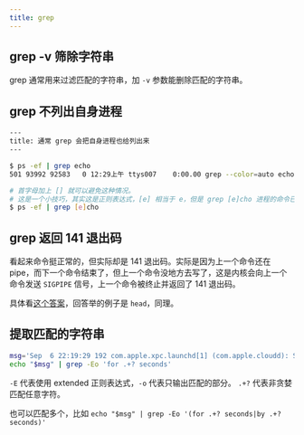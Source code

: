 ```yaml
---
title: grep
---
```



## grep -v 筛除字符串

grep 通常用来过滤匹配的字符串，加 `-v` 参数能删除匹配的字符串。

## grep 不列出自身进程

```sh
---
title: 通常 grep 会把自身进程也给列出来
---

$ ps -ef | grep echo
501 93992 92583   0 12:29上午 ttys007    0:00.00 grep --color=auto echo

# 首字母加上 [] 就可以避免这种情况。
# 这是一个小技巧，其实这是正则表达式，[e] 相当于 e，但是 grep [e]cho 进程的命令已经被方括号分隔了，因此不会被 grep 匹配。
$ ps -ef | grep [e]cho
```

## grep 返回 141 退出码

看起来命令挺正常的，但实际却是 141 退出码。实际是因为上一个命令还在 pipe，而下一个命令结束了，但上一个命令没地方去写了，这是内核会向上一个命令发送 `SIGPIPE` 信号，上一个命令被终止并返回了 141 退出码。

具体看[这个答案](https://stackoverflow.com/a/19120674/4622308)，回答举的例子是 `head`，同理。

## 提取匹配的字符串

```bash
msg='Sep  6 22:19:29 192 com.apple.xpc.launchd[1] (com.apple.cloudd): Service only ran for 0 seconds. Pushing respawn out by 10 seconds.'
echo "$msg" | grep -Eo 'for .+? seconds'
```

`-E` 代表使用 extended 正则表达式，`-o` 代表只输出匹配的部分。
`.+?` 代表非贪婪匹配任意字符。

也可以匹配多个，比如 `echo "$msg" | grep -Eo '(for .+? seconds|by .+? seconds)'`
